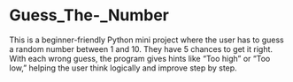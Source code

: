 # Guess_The-_Number
This is a beginner-friendly Python mini project where the user has to guess a random number between 1 and 10. They have 5 chances to get it right. With each wrong guess, the program gives hints like “Too high” or “Too low,” helping the user think logically and improve step by step.
